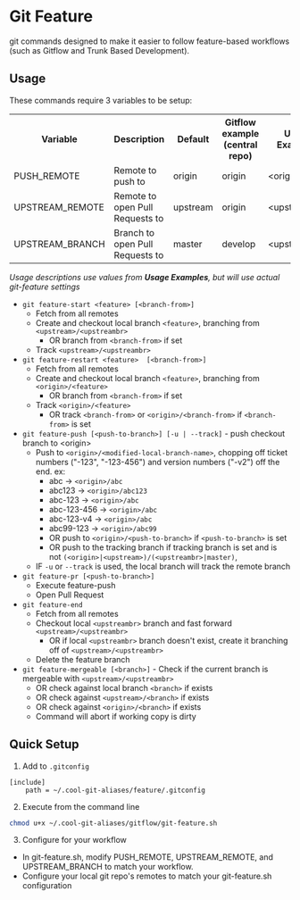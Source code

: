 # Git Feature

git commands designed to make it easier to follow feature-based workflows (such as Gitflow and Trunk Based Development).  

## Usage
These commands require 3 variables to be setup:

<table>
  <tr><th>Variable</th><th>Description</th><th>Default</th><th>Gitflow example<br/>(central repo)</th><th>Usage Examples</th></tr>
  <tr><td>PUSH_REMOTE</td><td>Remote to push to</td><td>origin</td><td>origin</td><td>&lt;origin&gt;</td></tr>
  <tr><td>UPSTREAM_REMOTE</td><td>Remote to open Pull Requests to</td><td>upstream</td><td>origin</td><td>&lt;upstream&gt;</td></tr>
  <tr><td>UPSTREAM_BRANCH</td><td>Branch to open Pull Requests to</td><td>master</td><td>develop</td><td>&lt;upstreambr&gt;</td></tr>
 </table>

*Usage descriptions use values from **Usage Examples**, but will use actual git-feature settings*

* `git feature-start <feature> [<branch-from>]`
    * Fetch from all remotes
    * Create and checkout local branch `<feature>`, branching from `<upstream>/<upstreambr>`
        * OR branch from `<branch-from>` if set
    * Track `<upstream>/<upstreambr>`
* `git feature-restart <feature>  [<branch-from>]`
    * Fetch from all remotes
    * Create and checkout local branch `<feature>`, branching from `<origin>/<feature>`
        * OR branch from `<branch-from>` if set
    * Track `<origin>/<feature>`
        * OR track `<branch-from>` or `<origin>/<branch-from>` if `<branch-from>` is set
* `git feature-push [<push-to-branch>] [-u | --track]` - push checkout branch to &lt;origin&gt;
    * Push to `<origin>/<modified-local-branch-name>`, chopping off ticket numbers ("-123", "-123-456") and version numbers ("-v2") off the end.  ex:
        * abc -> `<origin>/abc`
        * abc123 -> `<origin>/abc123`
        * abc-123 -> `<origin>/abc`
        * abc-123-456 -> `<origin>/abc`
        * abc-123-v4 -> `<origin>/abc`
        * abc99-123 -> `<origin>/abc99`
        * OR push to `<origin>/<push-to-branch>` if `<push-to-branch>` is set
        * OR push to the tracking branch if tracking branch is set and is not `(<origin>|<upstream>)/(<upstreambr>|master)`,
    * IF `-u` or `--track` is used, the local branch will track the remote branch
* `git feature-pr [<push-to-branch>]`
    * Execute feature-push
    * Open Pull Request
* `git feature-end`
    * Fetch from all remotes
    * Checkout local `<upstreambr>` branch and fast forward `<upstream>/<upstreambr>`
        * OR if local `<upstreambr>` branch doesn't exist, create it branching off of `<upstream>/<upstreambr>`
    * Delete the feature branch
* `git feature-mergeable [<branch>]` - Check if the current branch is mergeable with `<upstream>/<upstreambr>`
    * OR check against local branch `<branch>` if exists
    * OR check against `<upstream>/<branch>` if exists
    * OR check against `<origin>/<branch>` if exists
    * Command will abort if working copy is dirty

## Quick Setup
1) Add to `.gitconfig`
```
[include]
    path = ~/.cool-git-aliases/feature/.gitconfig
```

2) Execute from the command line
```bash
chmod u+x ~/.cool-git-aliases/gitflow/git-feature.sh
```

3) Configure for your workflow
* In git-feature.sh, modify PUSH_REMOTE, UPSTREAM_REMOTE, and UPSTREAM_BRANCH to match your workflow.
* Configure your local git repo's remotes to match your git-feature.sh configuration
